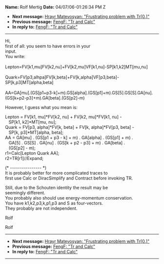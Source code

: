 **Name:** Rolf Mertig
**Date:** 04/07/06-01:26:34 PM Z

  - **Next message:** [Hrayr Matevosyan: "Frustrating problem with
    Tr[0.]"](0360.html)
  - **Previous message:** [FengF: "Tr and Calc"](0358.html)
  - **In reply to:** [FengF: "Tr and Calc"](0358.html)

-----

Hi,  
first of all: you seem to have errors in your  
input.  
You write:  
   
Lepton=FV[k1,mu]FV[k2,nu]+FV[k2,mu]VF[k1,nu]-SP[k1,k2]MT[mu,nu]  
   
Quark=FV[p3,alhpa]FV[k,beta]+FV[k,alpha]VF[p3,beta]-SP[k,p3]MT[alpha,beta]  
   
AA=GA[mu].(GS[p1+p3-k]+m).GS[alpha].(GS[p1]+m).GS[5].GS[S].GA[nu].(GS[k+p2-p3]+m).GA[beta].(GS[p2]-m)  

However, I guess what you mean is:  

Lepton = FV[k1, mu]\*FV[k2, nu] + FV[k2,
mu]\*FV[k1, nu] -  
   SP[k1, k2]\*MT[mu, nu];  
Quark = FV[p3, alpha]\*FV[k, beta] + FV[k,
alpha]\*FV[p3, beta] -  
   SP[k, p3]\*MT[alpha, beta];  
AA = GA[mu] . (GS[p1 + p3 - k] + m) . GA[alpha]
. (GS[p1] + m) .  
   GA[5] . GS[S] . GA[nu] . (GS[k + p2 -
p3] + m) . GA[beta] .  
   (GS[p2] - m);  
r1=Calc[Lepton Quark AA];  
r2=TR[r1]//Expand;  

(\* ---------------- \*)  
It is probably better for more complicated traces to  
first use Calc or DiracSimplify and Contract before invoking TR.  

Still, due to the Schouten identity the result may be  
seemingly different.  
You probably also should use energy-momentum conservation.  
You have k1,k2,p3,k,p1,p3 and S as four-vectors.  
They probably are not independent.  

Rolf  

Rolf  

-----

  - **Next message:** [Hrayr Matevosyan: "Frustrating problem with
    Tr[0.]"](0360.html)
  - **Previous message:** [FengF: "Tr and Calc"](0358.html)
  - **In reply to:** [FengF: "Tr and Calc"](0358.html)

-----

